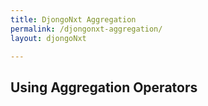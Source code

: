 ```yaml
---
title: DjongoNxt Aggregation
permalink: /djongonxt-aggregation/
layout: djongoNxt

---
```


## Using Aggregation Operators


<!--
## Django Admin MongoDB dashboard

<A pic?>

Djongo dashboard is a web interface integrated with Django Admin for controlling and monitoring the status of the MongoDB server

<What types can I monitor>
Raw SQL support
C binaries for improved performance
Issue analysis and resolution
Change stream cursor 

-->